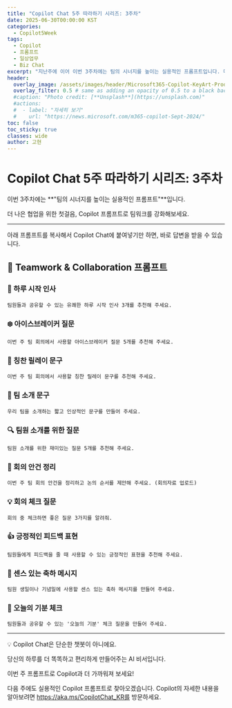 ```yaml
---
title: "Copilot Chat 5주 따라하기 시리즈: 3주차"
date: 2025-06-30T00:00:00 KST
categories:
  - Copilot5Week
tags:
  - Copilot
  - 프롬프트
  - 일상업무
  - Biz Chat
excerpt: "지난주에 이어 이번 3주차에는 팀의 시너지를 높이는 실용적인 프롬프트입니다. 더 나은 협업을 위한 첫걸음, Copilot 프롬프트로 팀워크를 강화해보세요."
header:
  overlay_image: /assets/images/header/Microsoft365-Copilot-KeyArt-Productivity-6K-01.png
  overlay_filter: 0.5 # same as adding an opacity of 0.5 to a black background
  #caption: "Photo credit: [**Unsplash**](https://unsplash.com)"
  #actions:
  #  - label: "자세히 보기"
  #    url: "https://news.microsoft.com/m365-copilot-Sept-2024/"
toc: false
toc_sticky: true
classes: wide
author: 고현
---
```


# Copilot Chat 5주 따라하기 시리즈: 3주차

이번 3주차에는 **"팀의 시너지를 높이는 실용적인 프롬프트"**입니다. 

더 나은 협업을 위한 첫걸음, Copilot 프롬프트로 팀워크를 강화해보세요.

---

아래 프롬프트를 복사해서 Copilot Chat에 붙여넣기만 하면, 바로 답변을 받을 수 있습니다.

## 🤝 Teamwork & Collaboration 프롬프트

### 👋 하루 시작 인사

```
팀원들과 공유할 수 있는 유쾌한 하루 시작 인사 3개를 추천해 주세요.
```

### ❄️ 아이스브레이커 질문

```
이번 주 팀 회의에서 사용할 아이스브레이커 질문 5개를 추천해 주세요.
```

### 🌟 칭찬 릴레이 문구

```
이번 주 팀 회의에서 사용할 칭찬 릴레이 문구를 추천해 주세요.
```

### 🎤 팀 소개 문구

```
우리 팀을 소개하는 짧고 인상적인 문구를 만들어 주세요.
```

### 🔍 팀원 소개를 위한 질문

```
팀원 소개를 위한 재미있는 질문 5개를 추천해 주세요.
```

### 📝 회의 안건 정리

```
이번 주 팀 회의 안건을 정리하고 논의 순서를 제안해 주세요. (회의자료 업로드)
```

### 💡 회의 체크 질문

```
회의 중 체크하면 좋은 질문 3가지를 알려줘.
```

### 👍 긍정적인 피드백 표현

```
팀원들에게 피드백을 줄 때 사용할 수 있는 긍정적인 표현을 추천해 주세요.
```

### 🎉 센스 있는 축하 메시지

```
팀원 생일이나 기념일에 사용할 센스 있는 축하 메시지를 만들어 주세요.
```

### 🌈 오늘의 기분 체크

```
팀원들과 공유할 수 있는 '오늘의 기분' 체크 질문을 만들어 주세요.
```

---

💡 Copilot Chat은 단순한 챗봇이 아니에요.

당신의 하루를 더 똑똑하고 편리하게 만들어주는 AI 비서입니다.

이번 주 프롬프트로 Copilot과 더 가까워져 보세요!

다음 주에도 실용적인 Copilot 프롬프트로 찾아오겠습니다. Copilot의 자세한 내용을 알아보려면 https://aka.ms/CopilotChat_KR를 방문하세요.